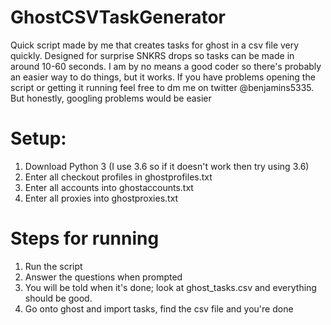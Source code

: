 # GhostCSVTaskGenerator

Quick script made by me that creates tasks for ghost in a csv file very quickly. Designed for surprise SNKRS drops so tasks can be made in around 10-60 seconds. I am by no means a good coder so there's probably an easier way to do things, but it works. If you have problems opening the script or getting it running feel free to dm me on twitter @benjamins5335. But honestly, googling problems would be easier

# Setup:

1. Download Python 3 (I use 3.6 so if it doesn't work then try using 3.6)
2. Enter all checkout profiles in ghostprofiles.txt
3. Enter all accounts into ghostaccounts.txt
4. Enter all proxies into ghostproxies.txt

# Steps for running

1. Run the script
2. Answer the questions when prompted
3. You will be told when it's done; look at ghost_tasks.csv and everything should be good.
4. Go onto ghost and import tasks, find the csv file and you're done
